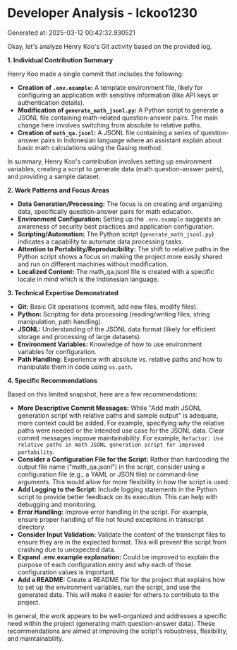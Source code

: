 # Developer Analysis - lckoo1230
Generated at: 2025-03-12 00:42:32.930521

Okay, let's analyze Henry Koo's Git activity based on the provided log.

**1. Individual Contribution Summary**

Henry Koo made a single commit that includes the following:

*   **Creation of `.env.example`:** A template environment file, likely for configuring an application with sensitive information (like API keys or authentication details).
*   **Modification of `generate_math_jsonl.py`:** A Python script to generate a JSONL file containing math-related question-answer pairs. The main change here involves switching from absolute to relative paths.
*   **Creation of `math_qa.jsonl`:** A JSONL file containing a series of question-answer pairs in Indonesian language where an assistant explain about basic math calculations using the Gasing method.

In summary, Henry Koo's contribution involves setting up environment variables, creating a script to generate data (math question-answer pairs), and providing a sample dataset.

**2. Work Patterns and Focus Areas**

*   **Data Generation/Processing:** The focus is on creating and organizing data, specifically question-answer pairs for math education.
*   **Environment Configuration:** Setting up the `.env.example` suggests an awareness of security best practices and application configuration.
*   **Scripting/Automation:** The Python script (`generate_math_jsonl.py`) indicates a capability to automate data processing tasks.
*   **Attention to Portability/Reproducibility:** The shift to relative paths in the Python script shows a focus on making the project more easily shared and run on different machines without modification.
*   **Localized Content:** The math\_qa.jsonl file is created with a specific locale in mind which is the Indonesian language.

**3. Technical Expertise Demonstrated**

*   **Git:**  Basic Git operations (commit, add new files, modify files).
*   **Python:** Scripting for data processing (reading/writing files, string manipulation, path handling).
*   **JSONL:** Understanding of the JSONL data format (likely for efficient storage and processing of large datasets).
*   **Environment Variables:** Knowledge of how to use environment variables for configuration.
*   **Path Handling:** Experience with absolute vs. relative paths and how to manipulate them in code using `os.path`.

**4. Specific Recommendations**

Based on this limited snapshot, here are a few recommendations:

*   **More Descriptive Commit Messages:** While "Add math JSONL generation script with relative paths and sample output" is adequate, more context could be added.  For example, specifying *why* the relative paths were needed or the intended use case for the JSONL data.  Clear commit messages improve maintainability.  For example, `Refactor: Use relative paths in math JSONL generation script for improved portability`.
*   **Consider a Configuration File for the Script:**  Rather than hardcoding the output file name ("math\_qa.jsonl") in the script, consider using a configuration file (e.g., a YAML or JSON file) or command-line arguments. This would allow for more flexibility in how the script is used.
*   **Add Logging to the Script:**  Include logging statements in the Python script to provide better feedback on its execution. This can help with debugging and monitoring.
*   **Error Handling:** Improve error handling in the script.  For example, ensure proper handling of file not found exceptions in transcript directory.
*   **Consider Input Validation:** Validate the content of the transcript files to ensure they are in the expected format. This will prevent the script from crashing due to unexpected data.
*   **Expand .env.example explanation:** Could be improved to explain the purpose of each configuration entry and why each of those configuration values is important.
*   **Add a README:** Create a README file for the project that explains how to set up the environment variables, run the script, and use the generated data. This will make it easier for others to contribute to the project.

In general, the work appears to be well-organized and addresses a specific need within the project (generating math question-answer data). These recommendations are aimed at improving the script's robustness, flexibility, and maintainability.
